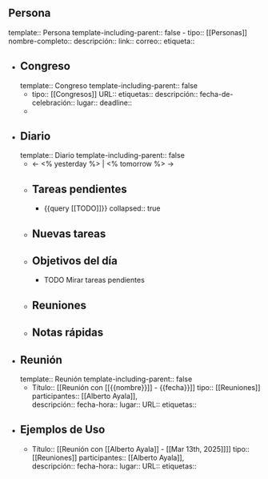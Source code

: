 ## Persona
template:: Persona
template-including-parent:: false
	- tipo:: [[Personas]]
	  nombre-completo:: 
	  descripción::
	  link::
	  correo::
	  etiqueta::
- ## Congreso
  template:: Congreso
  template-including-parent:: false
	- tipo:: [[Congresos]]
	  URL::
	  etiquetas::
	  descripción::
	  fecha-de-celebración::
	  lugar::
	  deadline::
	-
- ## Diario
  template:: Diario
  template-including-parent:: false
	- ← <% yesterday %> | <% tomorrow %> →
	- ## Tareas pendientes
		- {{query [[TODO]]}}
		  collapsed:: true
	- ## Nuevas tareas
	- ## Objetivos del día
		- TODO Mirar tareas pendientes
	- ## Reuniones
	- ## Notas rápidas
- ## Reunión
  template:: Reunión
  template-including-parent:: false
	- Título:: [[Reunión con [[{{nombre}}]] - {{fecha}}]] 
	  tipo:: [[Reuniones]] 
	  participantes:: [[Alberto Ayala]],   
	  descripción::
	  fecha-hora:: 
	  lugar::
	  URL::
	  etiquetas::
- ## Ejemplos de Uso
	- Título:: [[Reunión con [[Alberto Ayala]] - [[Mar 13th, 2025]]]] 
	  tipo:: [[Reuniones]] 
	  participantes:: [[Alberto Ayala]],   
	  descripción::
	  fecha-hora:: 
	  lugar::
	  URL::
	  etiquetas::